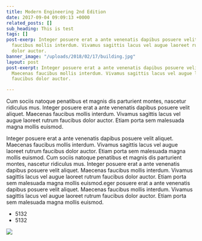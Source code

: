 ```yaml
---
title: Modern Engineering 2nd Edition
date: 2017-09-04 09:09:13 +0000
related_posts: []
sub_heading: This is test
tags: []
post-exerp: Integer posuere erat a ante venenatis dapibus posuere velit aliquet. Maecenas
  faucibus mollis interdum. Vivamus sagittis lacus vel augue laoreet rutrum faucibus
  dolor auctor.
banner_image: "/uploads/2018/02/17/building.jpg"
layout: post
post-exerpt: Integer posuere erat a ante venenatis dapibus posuere velit aliquet.
  Maecenas faucibus mollis interdum. Vivamus sagittis lacus vel augue laoreet rutrum
  faucibus dolor auctor.

---
```

Cum sociis natoque penatibus et magnis dis parturient montes, nascetur ridiculus mus. Integer posuere erat a ante venenatis dapibus posuere velit aliquet. Maecenas faucibus mollis interdum. Vivamus sagittis lacus vel augue laoreet rutrum faucibus dolor auctor. Etiam porta sem malesuada magna mollis euismod.

Integer posuere erat a ante venenatis dapibus posuere velit aliquet. Maecenas faucibus mollis interdum. Vivamus sagittis lacus vel augue laoreet rutrum faucibus dolor auctor. Etiam porta sem malesuada magna mollis euismod. Cum sociis natoque penatibus et magnis dis parturient montes, nascetur ridiculus mus. Integer posuere erat a ante venenatis dapibus posuere velit aliquet. Maecenas faucibus mollis interdum. Vivamus sagittis lacus vel augue laoreet rutrum faucibus dolor auctor. Etiam porta sem malesuada magna mollis euismod.eger posuere erat a ante venenatis dapibus posuere velit aliquet. Maecenas faucibus mollis interdum. Vivamus sagittis lacus vel augue laoreet rutrum faucibus dolor auctor. Etiam porta sem malesuada magna mollis euismod.

* 5132
* 5132

![](https://res.cloudinary.com/cloud-conformity/image/upload/v1551278063/ccassets/images/posts/example/post-test-image01.png)
